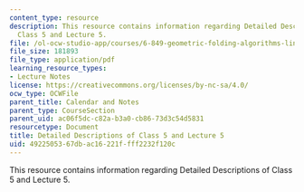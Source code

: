 ```yaml
---
content_type: resource
description: This resource contains information regarding Detailed Descriptions of
  Class 5 and Lecture 5.
file: /ol-ocw-studio-app/courses/6-849-geometric-folding-algorithms-linkages-origami-polyhedra-fall-2012/4922505367dbac16221ffff2232f120c_MIT6_849F12_desc05.pdf
file_size: 181893
file_type: application/pdf
learning_resource_types:
- Lecture Notes
license: https://creativecommons.org/licenses/by-nc-sa/4.0/
ocw_type: OCWFile
parent_title: Calendar and Notes
parent_type: CourseSection
parent_uid: ac06f5dc-c82a-b3a0-cb86-73d3c54d5831
resourcetype: Document
title: Detailed Descriptions of Class 5 and Lecture 5
uid: 49225053-67db-ac16-221f-fff2232f120c
---
```

This resource contains information regarding Detailed Descriptions of Class 5 and Lecture 5.